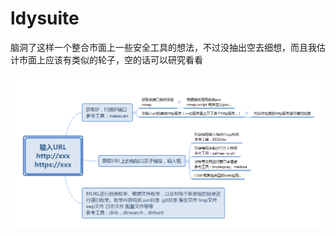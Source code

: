 # ldysuite
脑洞了这样一个整合市面上一些安全工具的想法，不过没抽出空去细想，而且我估计市面上应该有类似的轮子，空的话可以研究看看 

![Image text](https://raw.githubusercontent.com/newIDforLOL/ldysuite/master/idea.png)

